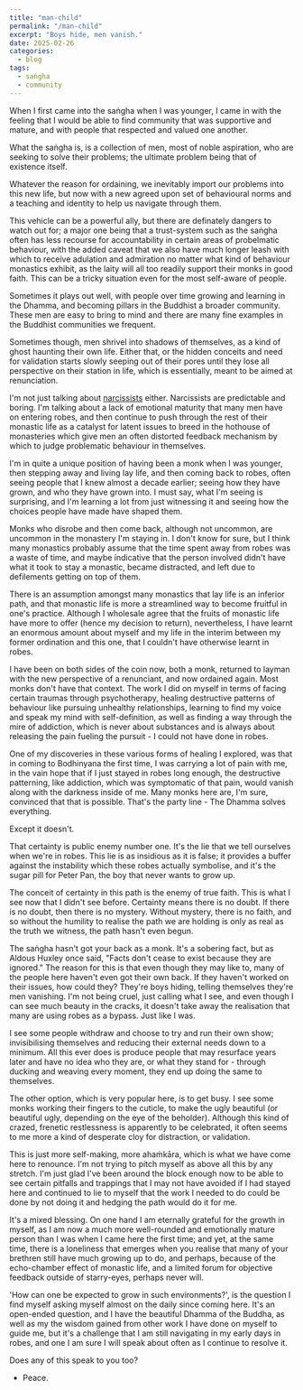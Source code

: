 ```yaml
---
title: "man-child"
permalink: "/man-child" 
excerpt: "Boys hide, men vanish."
date: 2025-02-26
categories:
  - blog 
tags: 
  - saṅgha
  - community
--- 
```


When I first came into the saṅgha when I was younger, I came in with the feeling that I would be able to find community that was supportive and mature, and with people that respected and valued one another. 

What the saṅgha is, is a collection of men, most of noble aspiration, who are seeking to solve their problems; the ultimate problem being that of existence itself. 

Whatever the reason for ordaining, we inevitably import our problems into this new life, but now with a new agreed upon set of behavioural norms and a teaching and identity to help us navigate through them. 

This vehicle can be a powerful ally, but there are definately dangers to watch out for; a major one being that a trust-system such as the saṅgha often has less recourse for accountability in certain areas of probelmatic behaviour, with the added caveat that we also have much longer leash with which to receive adulation and admiration no matter what kind of behaviour monastics exhibit, as the laity will all too readily support their monks in good faith. This can be a tricky situation even for the most self-aware of people. 

Sometimes it plays out well, with people over time growing and learning in the Dhamma, and becoming pillars in the Buddhist a broader community. These men are easy to bring to mind and there are many fine examples in the Buddhist communities we frequent. 

Sometimes though, men shrivel into shadows of themselves, as a kind of ghost haunting their own life. Either that, or the hidden conceits and need for validation starts slowly seeping out of their pores until they lose all perspective on their station in life, which is essentially, meant to be aimed at renunciation.  

I'm not just talking about [narcissists](https://kimbilaontoast.github.io/blowfish) either. Narcissists are predictable and boring. I'm talking about a lack of emotional maturity that many men have on entering robes, and then continue to push through the rest of their monastic life as a catalyst for latent issues to breed in the hothouse of monasteries which give men an often distorted feedback mechanism by which to judge problematic behaviour in themselves.

I'm in quite a unique position of having been a monk when I was younger, then stepping away and living lay life, and then coming back to robes, often seeing people that I knew almost a decade earlier; seeing how they have grown, and who they have grown into. I must say, what I'm seeing is surprising, and I'm learning a lot from just witnessing it and seeing how the choices people have made have shaped them. 

Monks who disrobe and then come back, although not uncommon, are uncommon in the monastery I'm staying in. I don't know for sure, but I think many monastics probably assume that the time spent away from robes was a waste of time, and maybe indicative that the person involved didn't have what it took to stay a monastic, became distracted, and left due to defilements getting on top of them.

There is an assumption amongst many monastics that lay life is an inferior path, and that monastic life is more a streamlined way to become fruitful in one's practice. Although I wholesale agree that the fruits of monastic life have more to offer (hence my decision to return), nevertheless, I have learnt an enormous amount about myself and my life in the interim between my former ordination and this one, that I couldn't have otherwise learnt in robes. 

I have been on both sides of the coin now, both a monk, returned to layman with the new perspective of a renunciant, and now ordained again. Most monks don't have that context. The work I did on myself in terms of facing certain traumas through psychotherapy, healing destructive patterns of behaviour like pursuing unhealthy relationships, learning to find my voice and speak my mind with self-definition, as well as finding a way through the mire of addiction, which is never about substances and is always about releasing the pain fueling the pursuit - I could not have done in robes.  

One of my discoveries in these various forms of healing I explored, was that in coming to Bodhinyana the first time, I was carrying a lot of pain with me, in the vain hope that if I just stayed in robes long enough, the destructive patterning, like addiction, which was symptomatic of that pain, would vanish along with the darkness inside of me. Many monks here are, I'm sure, convinced that that is possible. That's the party line - The Dhamma solves everything. 

Except it doesn't.

That certainty is public enemy number one. It's the lie that we tell ourselves when we're in robes. This lie is as insidious as it is false; it provides a buffer against the instability which these robes actually symbolise, and it's the sugar pill for Peter Pan, the boy that never wants to grow up. 

The conceit of certainty in this path is the enemy of true faith. This is what I see now that I didn't see before. Certainty means there is no doubt. If there is no doubt, then there is no mystery. Without mystery, there is no faith, and so without the humility to realise the path we are holding is only as real as the truth we witness, the path hasn't even begun. 

The saṅgha hasn't got your back as a monk. It's a sobering fact, but as Aldous Huxley once said, "Facts don't cease to exist because they are ignored." The reason for this is that even though they may like to, many of the people here haven't even got their own back. If they haven't worked on their issues, how could they? They're boys hiding, telling themselves they're men vanishing. I'm not being cruel, just calling what I see, and even though I can see much beauty in the cracks, it doesn't take away the realisation that many are using robes as a bypass. Just like I was. 

I see some people withdraw and choose to try and run their own show; invisibilising themselves and reducing their external needs down to a minimum. All this ever does is produce people that may resurface years later and have no idea who they are, or what they stand for - through ducking and weaving every moment, they end up doing the same to themselves.

The other option, which is very popular here, is to get busy. I see some monks working their fingers to the cuticle, to make the ugly beautiful (or beautiful ugly, depending on the eye of the beholder). Although this kind of crazed, frenetic restlessness is apparently to be celebrated, it often seems to me more a kind of desperate cloy for distraction, or validation. 

This is just more self-making, more ahaṁkāra, which is what we have come here to renounce. I'm not trying to pitch myself as above all this by any stretch. I'm just glad I've been around the block enough now to be able to see certain pitfalls and trappings that I may not have avoided if I had stayed here and continued to lie to myself that the work I needed to do could be done by not doing it and hedging the path would do it for me. 

It's a mixed blessing. On one hand I am eternally grateful for the growth in myself, as I am now a much more well-rounded and emotionally mature person than I was when I came here the first time; and yet, at the same time, there is a loneliness that emerges when you realise that many of your brethren still have much growing up to do, and perhaps, because of the echo-chamber effect of monastic life, and a limited forum for objective feedback outside of starry-eyes, perhaps never will. 

'How can one be expected to grow in such environments?', is the question I find myself asking myself almost on the daily since coming here. It's an open-ended question, and I have the beautiful Dhamma of the Buddha, as well as my the wisdom gained from other work I have done on myself to guide me, but it's a challenge that I am still navigating in my early days in robes, and one I am sure I will speak about often as I continue to resolve it. 

Does any of this speak to you too?

- Peace. 



